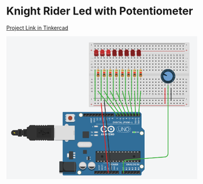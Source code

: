 # Knight Rider Led with Potentiometer

[Project Link in Tinkercad](https://www.tinkercad.com/things/3LrRoNfZdb5)

![Knight Rider Led with Potentiometer](https://github.com/AbdullahBelikirik/Arduino/blob/main/Knight%20Rider%20Led%20with%20Potentiometer/Simulation_Photos/Knight_Rider_with_Potentiometer.png)
